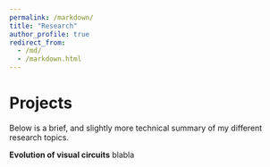```yaml
---
permalink: /markdown/
title: "Research"
author_profile: true
redirect_from: 
  - /md/
  - /markdown.html
---
```

# Projects
Below is a brief, and slightly more technical summary of my different research topics.

**Evolution of visual circuits**
blabla

